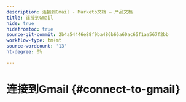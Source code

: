 ```yaml
---
description: 连接到Gmail - Marketo文档 — 产品文档
title: 连接到Gmail
hide: true
hidefromtoc: true
source-git-commit: 2b4a54446e88f9ba486b66a60ac65f1aa567f2bb
workflow-type: tm+mt
source-wordcount: '13'
ht-degree: 0%

---
```


# 连接到Gmail {#connect-to-gmail}
